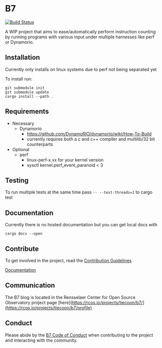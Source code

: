 # B7

[![Build Status](https://gitlab.com/tiecoon/B7/badges/master/build.svg)](https://gitlab.com/tiecoon/B7/pipelines)

A WIP project that aims to ease/automatically perform instruction counting by running programs with
various input under multiple harnesses like perf or Dynamorio.

## Installation

Currently only installs on linux systems due to perf not being separated yet

To install run:

```
git submodule init
git submodule update
cargo install --path .
```

## Requirements

* Necessary
	* Dynamorio
		* https://github.com/DynamoRIO/dynamorio/wiki/How-To-Build
		* currently requires both a c and c++ compiler and multilib/32 bit counterparts
* Optional
	* perf
		* linux-perf-x.xx for your kernel version
		* sysctl kernel.perf_event_paranoid < 3

## Testing

To run multiple tests at the same time pass `-- --test-threads=1` to cargo test

## Documentation

Currently there is no hosted documentation but you can get local docs with

```
cargo docs --open
```

## Contribute

To get involved in the project, read the [Contribution Guidelines](./CONTRIBUTION.md)

[Documentation](https://tiecoon.gitlab.io/B7/b7/index.html)

## Communication

The B7 blog is located in the Rensselaer Center for Open Source Observatory project page [here](https://rcos.io/projects/tiecoon/b7/](https://rcos.io/projects/tiecoon/b7/profile)

## Conduct

Please abide by the [B7 Code of Conduct](./CodeOfConduct.md) when contributing to the project and interacting with the community.
